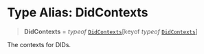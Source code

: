 # Type Alias: DidContexts

> **DidContexts** = *typeof* [`DidContexts`](../variables/DidContexts.md)\[keyof *typeof* [`DidContexts`](../variables/DidContexts.md)\]

The contexts for DIDs.
